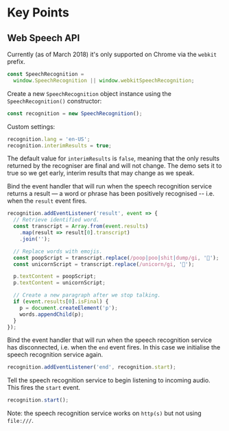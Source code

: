 # Key Points

## Web Speech API

Currently (as of March 2018) it's only supported on Chrome via the `webkit` prefix.

```js
const SpeechRecognition =
  window.SpeechRecognition || window.webkitSpeechRecognition;
```

Create a new `SpeechRecognition` object instance using the `SpeechRecognition()` constructor:

```js
const recognition = new SpeechRecognition();
```

Custom settings:

```js
recognition.lang = 'en-US';
recognition.interimResults = true;
```

The default value for `interimResults` is `false`, meaning that the only results returned by the recogniser are final and will not change. The demo sets it to true so we get early, interim results that may change as we speak.

Bind the event handler that will run when the speech recognition service returns a result — a word or phrase has been positively recognised -- i.e. when the `result` event fires.

```js
recognition.addEventListener('result', event => {
  // Retrieve identified word.
  const transcript = Array.from(event.results)
    .map(result => result[0].transcript)
    .join('');

  // Replace words with emojis.
  const poopScript = transcript.replace(/poop|poo|shit|dump/gi, '💩');
  const unicornScript = transcript.replace(/unicorn/gi, '🦄');

  p.textContent = poopScript;
  p.textContent = unicornScript;

  // Create a new paragraph after we stop talking.
  if (event.results[0].isFinal) {
    p = document.createElement('p');
    words.appendChild(p);
  }
});
```

Bind the event handler that will run when the speech recognition service has disconnected, i.e. when the `end` event fires. In this case we initialise the speech recognition service again.

```js
recognition.addEventListener('end', recognition.start);
```

Tell the speech recognition service to begin listening to incoming audio. This fires the `start` event.

```js
recognition.start();
```

Note: the speech recognition service works on `http(s)` but not using `file:///`.
